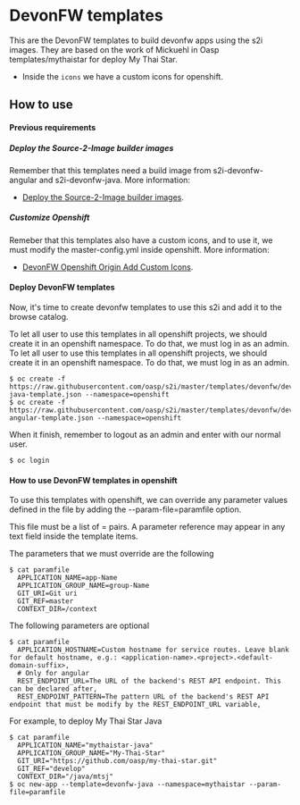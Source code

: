 # DevonFW templates

This are the DevonFW templates to build devonfw apps using the s2i images. They are based on the work of Mickuehl in Oasp templates/mythaistar for deploy My Thai Star.

- Inside the `icons` we have a custom icons for openshift.

## How to use

#### Previous requirements

##### Deploy the Source-2-Image builder images

Remember that this templates need a build image from s2i-devonfw-angular and s2i-devonfw-java. More information:
- [Deploy the Source-2-Image builder images](https://github.com/oasp/s2i#deploy-the-source-2-image-builder-images).

##### Customize Openshift

Remeber that this templates also have a custom icons, and to use it, we must modify the master-config.yml inside openshift. More information:
- [DevonFW Openshift Origin Add Custom Icons](https://github.com/oasp/s2i/tree/master/templates/devonfw/customizeOpenshift/).

#### Deploy DevonFW templates

Now, it's time to create devonfw templates to use this s2i and add it to the browse catalog.

To let all user to use this templates in all openshift projects, we should create it in an openshift namespace. To do that, we must log in as an admin.
To let all user to use this templates in all openshift projects, we should create it in an openshift namespace. To do that, we must log in as an admin.

    $ oc create -f https://raw.githubusercontent.com/oasp/s2i/master/templates/devonfw/devonfw-java-template.json --namespace=openshift
    $ oc create -f https://raw.githubusercontent.com/oasp/s2i/master/templates/devonfw/devonfw-angular-template.json --namespace=openshift

When it finish, remember to logout as an admin and enter with our normal user.

	$ oc login

	
#### How to use DevonFW templates in openshift

To use this templates with openshift, we can override any parameter values defined in the file by adding the --param-file=paramfile option.

This file must be a list of <name>=<value> pairs. A parameter reference may appear in any text field inside the template items.

The parameters that we must override are the following

    $ cat paramfile
      APPLICATION_NAME=app-Name
	  APPLICATION_GROUP_NAME=group-Name
	  GIT_URI=Git uri
	  GIT_REF=master
	  CONTEXT_DIR=/context
		
The following parameters are optional

	$ cat paramfile
	  APPLICATION_HOSTNAME=Custom hostname for service routes. Leave blank for default hostname, e.g.: <application-name>.<project>.<default-domain-suffix>,
	  # Only for angular
	  REST_ENDPOINT_URL=The URL of the backend's REST API endpoint. This can be declared after,
	  REST_ENDPOINT_PATTERN=The pattern URL of the backend's REST API endpoint that must be modify by the REST_ENDPOINT_URL variable,

For example, to deploy My Thai Star Java

    $ cat paramfile
	  APPLICATION_NAME="mythaistar-java"
	  APPLICATION_GROUP_NAME="My-Thai-Star"
	  GIT_URI="https://github.com/oasp/my-thai-star.git"
	  GIT_REF="develop"
	  CONTEXT_DIR="/java/mtsj"
    $ oc new-app --template=devonfw-java --namespace=mythaistar --param-file=paramfile
